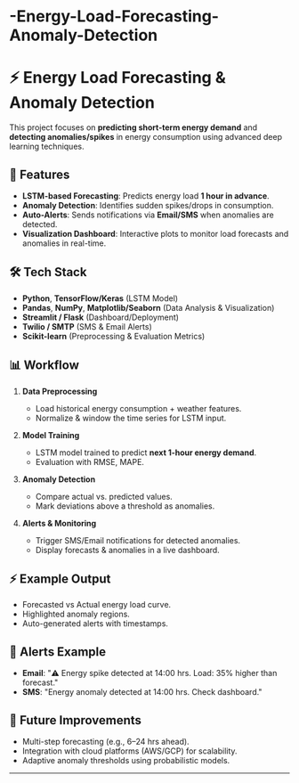 # -Energy-Load-Forecasting-Anomaly-Detection

# ⚡ Energy Load Forecasting & Anomaly Detection

This project focuses on **predicting short-term energy demand** and **detecting anomalies/spikes** in energy consumption using advanced deep learning techniques.

## 🚀 Features

* **LSTM-based Forecasting**: Predicts energy load **1 hour in advance**.
* **Anomaly Detection**: Identifies sudden spikes/drops in consumption.
* **Auto-Alerts**: Sends notifications via **Email/SMS** when anomalies are detected.
* **Visualization Dashboard**: Interactive plots to monitor load forecasts and anomalies in real-time.

## 🛠 Tech Stack

* **Python**, **TensorFlow/Keras** (LSTM Model)
* **Pandas**, **NumPy**, **Matplotlib/Seaborn** (Data Analysis & Visualization)
* **Streamlit / Flask** (Dashboard/Deployment)
* **Twilio / SMTP** (SMS & Email Alerts)
* **Scikit-learn** (Preprocessing & Evaluation Metrics)

## 📊 Workflow

1. **Data Preprocessing**

   * Load historical energy consumption + weather features.
   * Normalize & window the time series for LSTM input.

2. **Model Training**

   * LSTM model trained to predict **next 1-hour energy demand**.
   * Evaluation with RMSE, MAPE.

3. **Anomaly Detection**

   * Compare actual vs. predicted values.
   * Mark deviations above a threshold as anomalies.

4. **Alerts & Monitoring**

   * Trigger SMS/Email notifications for detected anomalies.
   * Display forecasts & anomalies in a live dashboard.


## ⚡ Example Output

* Forecasted vs Actual energy load curve.
* Highlighted anomaly regions.
* Auto-generated alerts with timestamps.

## 📩 Alerts Example

* **Email**: "⚠️ Energy spike detected at 14:00 hrs. Load: 35% higher than forecast."
* **SMS**: "Energy anomaly detected at 14:00 hrs. Check dashboard."

## 🔮 Future Improvements

* Multi-step forecasting (e.g., 6–24 hrs ahead).
* Integration with cloud platforms (AWS/GCP) for scalability.
* Adaptive anomaly thresholds using probabilistic models.

---
